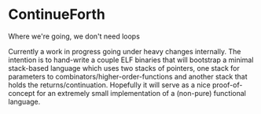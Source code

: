 # ContinueForth
Where we're going, we don't need loops

Currently a work in progress going under heavy changes internally.
The intention is to hand-write a couple ELF binaries that will bootstrap a minimal stack-based language which uses two stacks of pointers, one stack for parameters to combinators/higher-order-functions and another stack that holds the returns/continuation.
Hopefully it will serve as a nice proof-of-concept for an extremely small implementation of a (non-pure) functional language.
